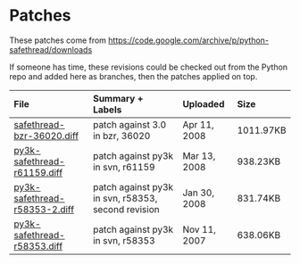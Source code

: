 # Patches

These patches come from https://code.google.com/archive/p/python-safethread/downloads

If someone has time, these revisions could be checked out from the Python repo and added here as branches, then the patches applied on top.

| File                                                         | Summary + Labels                                   | Uploaded     | Size      |
| :----------------------------------------------------------- | :------------------------------------------------- | :----------- | :-------- |
| [safethread-bzr-36020.diff](https://storage.googleapis.com/google-code-archive-downloads/v2/code.google.com/python-safethread/safethread-bzr-36020.diff) | patch against 3.0 in bzr, 36020                    | Apr 11, 2008 | 1011.97KB |
| [py3k-safethread-r61159.diff](https://storage.googleapis.com/google-code-archive-downloads/v2/code.google.com/python-safethread/py3k-safethread-r61159.diff) | patch against py3k in svn, r61159                  | Mar 13, 2008 | 938.23KB  |
| [py3k-safethread-r58353-2.diff](https://storage.googleapis.com/google-code-archive-downloads/v2/code.google.com/python-safethread/py3k-safethread-r58353-2.diff) | patch against py3k in svn, r58353, second revision | Jan 30, 2008 | 831.74KB  |
| [py3k-safethread-r58353.diff](https://storage.googleapis.com/google-code-archive-downloads/v2/code.google.com/python-safethread/py3k-safethread-r58353.diff) | patch against py3k in svn, r58353                  | Nov 11, 2007 | 638.06KB  |